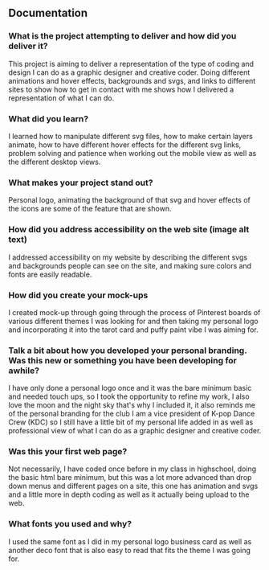 ## Documentation

### What is the project attempting to deliver and how did you deliver it?
This project is aiming to deliver a representation of 
the type of coding and design I can do as a graphic designer 
and creative coder. Doing different animations and hover effects, 
backgrounds and svgs, and links to different sites to show how to 
get in contact with me shows how I delivered a representation of 
what I can do. 

### What did you learn?
I learned how to manipulate different svg files, 
how to make certain layers animate, how to have different hover 
effects for the different svg links, problem solving and patience 
when working out the mobile view as well as the different desktop 
views. 

### What makes your project stand out?
Personal logo, animating the background of that svg and 
hover effects of the icons are some of the feature that are shown.

### How did you address accessibility on the web site (image alt text)
I addressed accessibility on my website by describing the different 
svgs and backgrounds people can see on the site, and making sure 
colors and fonts are easily readable. 

### How did you create your mock-ups
I created mock-up through going through the process of Pinterest boards of 
various different themes I was looking for and then taking my personal logo 
and incorporating it into the tarot card and puffy paint vibe I was aiming for.

### Talk a bit about how you developed your personal branding. Was this new or something you have been developing for awhile?
I have only done a personal logo once and it was the bare minimum basic and 
needed touch ups, so I took the opportunity to refine my work, I also love 
the moon and the night sky that's why I included it, it also reminds me of 
the personal branding for the club I am a vice president of K-pop Dance 
Crew (KDC) so I still have a little bit of my personal life added in as well as professional view of what I can do as a graphic designer and creative 
coder. 

### Was this your first web page?
Not necessarily, I have coded once before in my class in highschool, 
doing the basic html bare minimum, but this was a lot more advanced than drop 
down menus and different pages on a site, this one has animation and svgs and 
a little more in depth coding as well as it actually being upload to the web.

### What fonts you used and why?
I used the same font as I did in my personal logo business card as well as 
another deco font that is also easy to read that fits the theme I was going for.